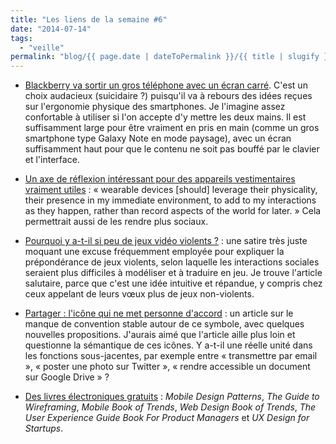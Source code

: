```yaml
---
title: "Les liens de la semaine #6"
date: "2014-07-14"
tags:
  - "veille"
permalink: "blog/{{ page.date | dateToPermalink }}/{{ title | slugify }}/"
---
```


- [Blackberry va sortir un gros téléphone avec un écran carré](http://arstechnica.com/gadgets/2014/07/blackberrys-square-screened-phone-to-free-us-from-our-rectangular-world). C'est un choix audacieux (suicidaire ?) puisqu'il va à rebours des idées reçues sur l'ergonomie physique des smartphones. Je l'imagine assez confortable à utiliser si l'on accepte d'y mettre les deux mains. Il est suffisamment large pour être vraiment en pris en main (comme un gros smartphone type Galaxy Note en mode paysage), avec un écran suffisamment haut pour que le contenu ne soit pas bouffé par le clavier et l'interface.

- [Un axe de réflexion intéressant pour des appareils vestimentaires vraiment utiles](http://blog.nytlabs.com/2014/07/01/social-wearables/) : « wearable devices \[should\] leverage their physicality, their presence in my immediate environment, to add to my interactions as they happen, rather than record aspects of the world for later. » Cela permettrait aussi de les rendre plus sociaux.

- [Pourquoi y a-t-il si peu de jeux vidéo violents ?](http://ludusnovus.net/2011/08/15/why-so-few-violent-games/) : une satire très juste moquant une excuse fréquemment employée pour expliquer la prépondérance de jeux violents, selon laquelle les interactions sociales seraient plus difficiles à modéliser et à traduire en jeu. Je trouve l'article salutaire, parce que c'est une idée intuitive et répandue, y compris chez ceux appelant de leurs vœux plus de jeux non-violents.

- [Partager : l'icône qui ne met personne d'accord](https://bold.pixelapse.com/minming/share-the-icon-no-one-agrees-on) : un article sur le manque de convention stable autour de ce symbole, avec quelques nouvelles propositions. J'aurais aimé que l'article aille plus loin et questionne la sémantique de ces icônes. Y a-t-il une réelle unité dans les fonctions sous-jacentes, par exemple entre « transmettre par email », « poster une photo sur Twitter », « rendre accessible un document sur Google Drive » ?

- [Des livres électroniques gratuits](http://uxpin.com/knowledge.html) : _Mobile Design Patterns_, _The Guide to Wireframing_, _Mobile Book of Trends_, _Web Design Book of Trends_, _The User Experience Guide Book For Product Managers_ et _UX Design for Startups_.
